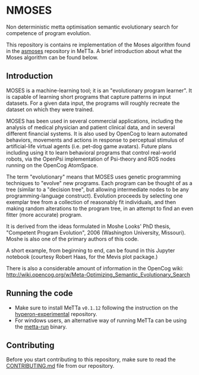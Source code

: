 # NMOSES
Non deterministic metta optimisation semantic evolutionary search for competence of program evolution.


This repository is contains re implementation of the Moses algorithm found in the [asmoses](https://github.com/opencog/asmoses) repository in MeTTa. A brief introduction about what the Moses algorithm can be found below.
## Introduction
MOSES is a machine-learning tool; it is an "evolutionary program learner". It is capable of learning short programs that capture patterns in input datasets. For a given data input, the programs will roughly recreate the dataset on which they were trained.

MOSES has been used in several commercial applications, including the analysis of medical physician and patient clinical data, and in several different financial systems. It is also used by OpenCog to learn automated behaviors, movements and actions in response to perceptual stimulus of artificial-life virtual agents (i.e. pet-dog game avatars). Future plans including using it to learn behavioral programs that control real-world robots, via the OpenPsi implementation of Psi-theory and ROS nodes running on the OpenCog AtomSpace.

The term "evolutionary" means that MOSES uses genetic programming techniques to "evolve" new programs. Each program can be thought of as a tree (similar to a "decision tree", but allowing intermediate nodes to be any programming-language construct). Evolution proceeds by selecting one exemplar tree from a collection of reasonably fit individuals, and then making random alterations to the program tree, in an attempt to find an even fitter (more accurate) program.

It is derived from the ideas formulated in Moshe Looks' PhD thesis, "Competent Program Evolution", 2006 (Washington University, Missouri). Moshe is also one of the primary authors of this code.

A short example, from beginning to end, can be found in this Jupyter notebook (courtesy Robert Haas, for the Mevis plot package.)

There is also a considerable amount of information in the OpenCog wiki: http://wiki.opencog.org/w/Meta-Optimizing_Semantic_Evolutionary_Search

## Running the code
- Make sure to install MeTTa `v0.1.12` following the instruction on the [hyperon-experimental](https://github.com/trueagi-io/hyperon-experimental) repository.
- For windows users, an alternative way of running MeTTa can be using the [metta-run](https://github.com/iCog-Labs-Dev/metta-prebuilt-binary) binary.

## Contributing
Before you start contributing to this repository, make sure to read the [CONTRIBUTING.md](https://github.com/iCog-Labs-Dev/metta-moses/tree/main/.github/CONTRIBUTING.md) file from our repository. 

